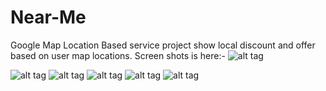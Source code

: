 # Near-Me
Google Map Location Based service project show local discount and offer based on user map locations.
Screen shots is here:-
![alt tag](https://github.com/Works-awesome/Near-Me/blob/master/Simulator%20Screen%20Shot%20Oct%2013%2C%202016%2C%2010.38.50%20AM.png)

![alt tag](https://github.com/Works-awesome/Near-Me/blob/master/Simulator%20Screen%20Shot%20Oct%2013%2C%202016%2C%2010.38.37%20AM.png)
![alt tag](https://github.com/Works-awesome/Near-Me/blob/master/Simulator%20Screen%20Shot%20Oct%2013%2C%202016%2C%2010.38.39%20AM.png)
![alt tag](https://github.com/Works-awesome/Near-Me/blob/master/Simulator%20Screen%20Shot%20Oct%2013%2C%202016%2C%2010.38.41%20AM.png)
![alt tag](https://github.com/Works-awesome/Near-Me/blob/master/Simulator%20Screen%20Shot%20Oct%2013%2C%202016%2C%2010.38.45%20AM.png)
![alt tag](https://github.com/Works-awesome/Near-Me/blob/master/Simulator%20Screen%20Shot%20Oct%2013%2C%202016%2C%2010.38.47%20AM.png)
